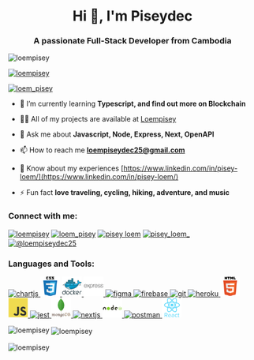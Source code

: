 <h1 align="center">Hi 👋, I'm Piseydec</h1>
<h3 align="center">A passionate Full-Stack Developer from Cambodia</h3>

<p align="left"> <img src="https://komarev.com/ghpvc/?username=loempisey&label=Profile%20views&color=0e75b6&style=flat" alt="loempisey" /> </p>

<p align="left"> <a href="https://github.com/ryo-ma/github-profile-trophy"><img src="https://github-profile-trophy.vercel.app/?username=loempisey" alt="loempisey" /></a> </p>

<p align="left"> <a href="https://twitter.com/loem_pisey" target="blank"><img src="https://img.shields.io/twitter/follow/loem_pisey?logo=twitter&style=for-the-badge" alt="loem_pisey" /></a> </p>

- 🌱 I’m currently learning **Typescript, and find out more on Blockchain**

- 👨‍💻 All of my projects are available at [Loempisey](Loempisey)

- 💬 Ask me about **Javascript, Node, Express, Next, OpenAPI**

- 📫 How to reach me **loempiseydec25@gmail.com**

- 📄 Know about my experiences [https://www.linkedin.com/in/pisey-loem/](https://www.linkedin.com/in/pisey-loem/)

- ⚡ Fun fact **love traveling, cycling, hiking, adventure, and music**

<h3 align="left">Connect with me:</h3>
<p align="left">
<a href="https://dev.to/loempisey" target="blank"><img align="center" src="https://raw.githubusercontent.com/rahuldkjain/github-profile-readme-generator/master/src/images/icons/Social/devto.svg" alt="loempisey" height="30" width="40" /></a>
<a href="https://twitter.com/loem_pisey" target="blank"><img align="center" src="https://raw.githubusercontent.com/rahuldkjain/github-profile-readme-generator/master/src/images/icons/Social/twitter.svg" alt="loem_pisey" height="30" width="40" /></a>
<a href="https://linkedin.com/in/pisey loem" target="blank"><img align="center" src="https://raw.githubusercontent.com/rahuldkjain/github-profile-readme-generator/master/src/images/icons/Social/linked-in-alt.svg" alt="pisey loem" height="30" width="40" /></a>
<a href="https://instagram.com/pisey_loem_" target="blank"><img align="center" src="https://raw.githubusercontent.com/rahuldkjain/github-profile-readme-generator/master/src/images/icons/Social/instagram.svg" alt="pisey_loem_" height="30" width="40" /></a>
<a href="https://medium.com/@loempiseydec25" target="blank"><img align="center" src="https://raw.githubusercontent.com/rahuldkjain/github-profile-readme-generator/master/src/images/icons/Social/medium.svg" alt="@loempiseydec25" height="30" width="40" /></a>
</p>

<h3 align="left">Languages and Tools:</h3>
<p align="left"> <a href="https://www.chartjs.org" target="_blank" rel="noreferrer"> <img src="https://www.chartjs.org/media/logo-title.svg" alt="chartjs" width="40" height="40"/> </a> <a href="https://www.w3schools.com/css/" target="_blank" rel="noreferrer"> <img src="https://raw.githubusercontent.com/devicons/devicon/master/icons/css3/css3-original-wordmark.svg" alt="css3" width="40" height="40"/> </a> <a href="https://www.docker.com/" target="_blank" rel="noreferrer"> <img src="https://raw.githubusercontent.com/devicons/devicon/master/icons/docker/docker-original-wordmark.svg" alt="docker" width="40" height="40"/> </a> <a href="https://expressjs.com" target="_blank" rel="noreferrer"> <img src="https://raw.githubusercontent.com/devicons/devicon/master/icons/express/express-original-wordmark.svg" alt="express" width="40" height="40"/> </a> <a href="https://www.figma.com/" target="_blank" rel="noreferrer"> <img src="https://www.vectorlogo.zone/logos/figma/figma-icon.svg" alt="figma" width="40" height="40"/> </a> <a href="https://firebase.google.com/" target="_blank" rel="noreferrer"> <img src="https://www.vectorlogo.zone/logos/firebase/firebase-icon.svg" alt="firebase" width="40" height="40"/> </a> <a href="https://git-scm.com/" target="_blank" rel="noreferrer"> <img src="https://www.vectorlogo.zone/logos/git-scm/git-scm-icon.svg" alt="git" width="40" height="40"/> </a> <a href="https://heroku.com" target="_blank" rel="noreferrer"> <img src="https://www.vectorlogo.zone/logos/heroku/heroku-icon.svg" alt="heroku" width="40" height="40"/> </a> <a href="https://www.w3.org/html/" target="_blank" rel="noreferrer"> <img src="https://raw.githubusercontent.com/devicons/devicon/master/icons/html5/html5-original-wordmark.svg" alt="html5" width="40" height="40"/> </a> <a href="https://developer.mozilla.org/en-US/docs/Web/JavaScript" target="_blank" rel="noreferrer"> <img src="https://raw.githubusercontent.com/devicons/devicon/master/icons/javascript/javascript-original.svg" alt="javascript" width="40" height="40"/> </a> <a href="https://jestjs.io" target="_blank" rel="noreferrer"> <img src="https://www.vectorlogo.zone/logos/jestjsio/jestjsio-icon.svg" alt="jest" width="40" height="40"/> </a> <a href="https://www.mongodb.com/" target="_blank" rel="noreferrer"> <img src="https://raw.githubusercontent.com/devicons/devicon/master/icons/mongodb/mongodb-original-wordmark.svg" alt="mongodb" width="40" height="40"/> </a> <a href="https://nextjs.org/" target="_blank" rel="noreferrer"> <img src="https://cdn.worldvectorlogo.com/logos/nextjs-2.svg" alt="nextjs" width="40" height="40"/> </a> <a href="https://nodejs.org" target="_blank" rel="noreferrer"> <img src="https://raw.githubusercontent.com/devicons/devicon/master/icons/nodejs/nodejs-original-wordmark.svg" alt="nodejs" width="40" height="40"/> </a> <a href="https://postman.com" target="_blank" rel="noreferrer"> <img src="https://www.vectorlogo.zone/logos/getpostman/getpostman-icon.svg" alt="postman" width="40" height="40"/> </a> <a href="https://reactjs.org/" target="_blank" rel="noreferrer"> <img src="https://raw.githubusercontent.com/devicons/devicon/master/icons/react/react-original-wordmark.svg" alt="react" width="40" height="40"/> </a> </p>

<p><img align="left" src="https://github-readme-stats.vercel.app/api/top-langs?username=loempisey&show_icons=true&locale=en&layout=compact" alt="loempisey" /></p>

<p>&nbsp;<img align="center" src="https://github-readme-stats.vercel.app/api?username=loempisey&show_icons=true&locale=en" alt="loempisey" /></p>

<p><img align="center" src="https://github-readme-streak-stats.herokuapp.com/?user=loempisey&" alt="loempisey" /></p>
